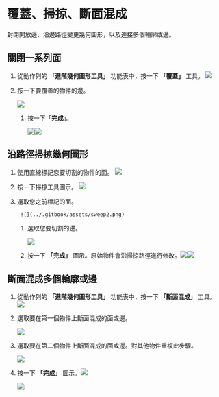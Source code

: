 # 覆蓋、掃掠、斷面混成

封閉開放邊、沿邊路徑變更幾何圖形，以及連接多個輪廓或邊。

## 關閉一系列面

1. 從動作列的 **「進階幾何圖形工具」** 功能表中，按一下 **「覆蓋」** 工具。 ![](<../.gitbook/assets/cover-tool (1).png>)
2. 按一下要覆蓋的物件的邊。

   ![](../.gitbook/assets/cover\_tool1.png)

   1. 按一下「**完成**」。

      ![](<../.gitbook/assets/guid-e23d787e-5f90-4de1-b690-03306f0cb4b2-low (1) (1) (2).png>)![](../.gitbook/assets/cover-finish.PNG)

## 沿路徑掃掠幾何圖形

1. 使用直線標記您要切割的物件的面。 ![](../.gitbook/assets/sweep.png)
2. 按一下掃掠工具圖示。 ![](<../.gitbook/assets/sweep-tool (1).png>)
3. 選取您之前標記的面。

   ```
    ![](../.gitbook/assets/sweep2.png)
   ```

   1. 選取您要切割的邊。

      ![](../.gitbook/assets/sweep3.png)
   2. 按一下 **「完成」** 圖示。原始物件會沿掃掠路徑進行修改。![](../.gitbook/assets/sweep4.png)![](<../.gitbook/assets/guid-e23d787e-5f90-4de1-b690-03306f0cb4b2-low (1) (1) (1).png>)

## 斷面混成多個輪廓或邊

1. 從動作列的 **「進階幾何圖形工具」** 功能表中，按一下 **「斷面混成」** 工具。 ![](<../.gitbook/assets/loft-tool (1).png>)
2. 選取要在第一個物件上斷面混成的面或邊。

   ![](../.gitbook/assets/loft1.png)
3. 選取要在第二個物件上斷面混成的面或邊。對其他物件重複此步驟。

   ![](../.gitbook/assets/loft2.png)
4. 按一下 **「完成」** 圖示。![](<../.gitbook/assets/guid-e23d787e-5f90-4de1-b690-03306f0cb4b2-low (1) (1) (2) (1).png>)

   ![](../.gitbook/assets/loft3.png)
